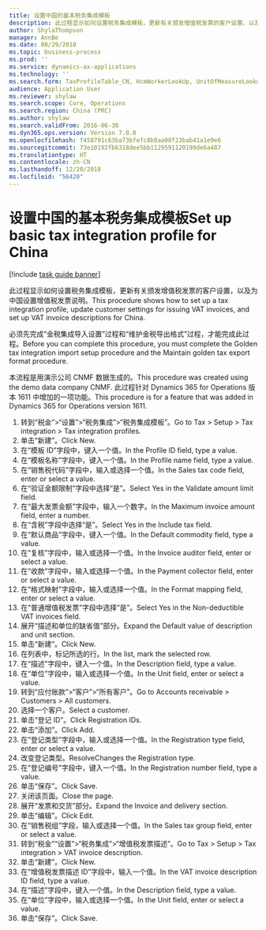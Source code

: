 ```yaml
---
title: 设置中国的基本税务集成模板
description: 此过程显示如何设置税务集成模板，更新有关颁发增值税发票的客户设置，以及为中国设置增值税发票说明。
author: ShylaThompson
manager: AnnBe
ms.date: 08/29/2018
ms.topic: business-process
ms.prod: ''
ms.service: dynamics-ax-applications
ms.technology: ''
ms.search.form: TaxProfileTable_CN, HcmWorkerLookUp, UnitOfMeasureLookup, CustTable, LogisticsPostalAddress, TaxGroupLookup, VATInvoiceDescTable_CN
audience: Application User
ms.reviewer: shylaw
ms.search.scope: Core, Operations
ms.search.region: China (PRC)
ms.author: shylaw
ms.search.validFrom: 2016-06-30
ms.dyn365.ops.version: Version 7.0.0
ms.openlocfilehash: f458791c63ba73bfefc8b0aa08f23bab41a1e9e6
ms.sourcegitcommit: 73e10192fb6318dee5bb1129591120199de6a487
ms.translationtype: HT
ms.contentlocale: zh-CN
ms.lasthandoff: 12/20/2018
ms.locfileid: "56420"
---
```

# <a name="set-up-basic-tax-integration-profile-for-china"></a><span data-ttu-id="1ac1f-103">设置中国的基本税务集成模板</span><span class="sxs-lookup"><span data-stu-id="1ac1f-103">Set up basic tax integration profile for China</span></span>

[!include [task guide banner](../../includes/task-guide-banner.md)]

<span data-ttu-id="1ac1f-104">此过程显示如何设置税务集成模板，更新有关颁发增值税发票的客户设置，以及为中国设置增值税发票说明。</span><span class="sxs-lookup"><span data-stu-id="1ac1f-104">This procedure shows how to set up a tax integration profile, update customer settings for issuing VAT invoices, and set up VAT invoice descriptions for China.</span></span>

<span data-ttu-id="1ac1f-105">必须先完成“金税集成导入设置”过程和“维护金税导出格式”过程，才能完成此过程。</span><span class="sxs-lookup"><span data-stu-id="1ac1f-105">Before you can complete this procedure, you must complete the Golden tax integration import setup procedure and the Maintain golden tax export format procedure.</span></span>

<span data-ttu-id="1ac1f-106">本流程是用演示公司 CNMF 数据生成的。</span><span class="sxs-lookup"><span data-stu-id="1ac1f-106">This procedure was created using the demo data company CNMF.</span></span> <span data-ttu-id="1ac1f-107">此过程针对 Dynamics 365 for Operations 版本 1611 中增加的一项功能。</span><span class="sxs-lookup"><span data-stu-id="1ac1f-107">This procedure is for a feature that was added in Dynamics 365 for Operations version 1611.</span></span>

1. <span data-ttu-id="1ac1f-108">转到“税金”>“设置”>“税务集成”>“税务集成模板”。</span><span class="sxs-lookup"><span data-stu-id="1ac1f-108">Go to Tax > Setup > Tax integration > Tax integration profiles.</span></span>
2. <span data-ttu-id="1ac1f-109">单击“新建”。</span><span class="sxs-lookup"><span data-stu-id="1ac1f-109">Click New.</span></span>
3. <span data-ttu-id="1ac1f-110">在“模板 ID”字段中，键入一个值。</span><span class="sxs-lookup"><span data-stu-id="1ac1f-110">In the Profile ID field, type a value.</span></span>
4. <span data-ttu-id="1ac1f-111">在“模板名称”字段中，键入一个值。</span><span class="sxs-lookup"><span data-stu-id="1ac1f-111">In the Profile name field, type a value.</span></span>
5. <span data-ttu-id="1ac1f-112">在“销售税代码”字段中，输入或选择一个值。</span><span class="sxs-lookup"><span data-stu-id="1ac1f-112">In the Sales tax code field, enter or select a value.</span></span>
6. <span data-ttu-id="1ac1f-113">在“验证金额限制”字段中选择“是”。</span><span class="sxs-lookup"><span data-stu-id="1ac1f-113">Select Yes in the Validate amount limit field.</span></span>
7. <span data-ttu-id="1ac1f-114">在“最大发票金额”字段中，输入一个数字。</span><span class="sxs-lookup"><span data-stu-id="1ac1f-114">In the Maximum invoice amount field, enter a number.</span></span>
8. <span data-ttu-id="1ac1f-115">在“含税”字段中选择“是”。</span><span class="sxs-lookup"><span data-stu-id="1ac1f-115">Select Yes in the Include tax field.</span></span>
9. <span data-ttu-id="1ac1f-116">在“默认商品”字段中，键入一个值。</span><span class="sxs-lookup"><span data-stu-id="1ac1f-116">In the Default commodity field, type a value.</span></span>
10. <span data-ttu-id="1ac1f-117">在“复核”字段中，输入或选择一个值。</span><span class="sxs-lookup"><span data-stu-id="1ac1f-117">In the Invoice auditor field, enter or select a value.</span></span>
11. <span data-ttu-id="1ac1f-118">在“收款”字段中，输入或选择一个值。</span><span class="sxs-lookup"><span data-stu-id="1ac1f-118">In the Payment collector field, enter or select a value.</span></span>
12. <span data-ttu-id="1ac1f-119">在“格式映射”字段中，输入或选择一个值。</span><span class="sxs-lookup"><span data-stu-id="1ac1f-119">In the Format mapping field, enter or select a value.</span></span>
13. <span data-ttu-id="1ac1f-120">在“普通增值税发票”字段中选择“是”。</span><span class="sxs-lookup"><span data-stu-id="1ac1f-120">Select Yes in the Non-deductible VAT invoices field.</span></span>
14. <span data-ttu-id="1ac1f-121">展开“描述和单位的缺省值”部分。</span><span class="sxs-lookup"><span data-stu-id="1ac1f-121">Expand the Default value of description and unit section.</span></span>
15. <span data-ttu-id="1ac1f-122">单击“新建”。</span><span class="sxs-lookup"><span data-stu-id="1ac1f-122">Click New.</span></span>
16. <span data-ttu-id="1ac1f-123">在列表中，标记所选的行。</span><span class="sxs-lookup"><span data-stu-id="1ac1f-123">In the list, mark the selected row.</span></span>
17. <span data-ttu-id="1ac1f-124">在“描述”字段中，键入一个值。</span><span class="sxs-lookup"><span data-stu-id="1ac1f-124">In the Description field, type a value.</span></span>
18. <span data-ttu-id="1ac1f-125">在“单位”字段中，输入或选择一个值。</span><span class="sxs-lookup"><span data-stu-id="1ac1f-125">In the Unit field, enter or select a value.</span></span>
19. <span data-ttu-id="1ac1f-126">转到“应付账款”>“客户”>“所有客户”。</span><span class="sxs-lookup"><span data-stu-id="1ac1f-126">Go to Accounts receivable > Customers > All customers.</span></span>
20. <span data-ttu-id="1ac1f-127">选择一个客户。</span><span class="sxs-lookup"><span data-stu-id="1ac1f-127">Select a customer.</span></span>
21. <span data-ttu-id="1ac1f-128">单击“登记 ID”。</span><span class="sxs-lookup"><span data-stu-id="1ac1f-128">Click Registration IDs.</span></span>
22. <span data-ttu-id="1ac1f-129">单击“添加”。</span><span class="sxs-lookup"><span data-stu-id="1ac1f-129">Click Add.</span></span>
23. <span data-ttu-id="1ac1f-130">在“登记类型”字段中，输入或选择一个值。</span><span class="sxs-lookup"><span data-stu-id="1ac1f-130">In the Registration type field, enter or select a value.</span></span>
24. <span data-ttu-id="1ac1f-131">改变登记类型。</span><span class="sxs-lookup"><span data-stu-id="1ac1f-131">ResolveChanges the Registration type.</span></span>
25. <span data-ttu-id="1ac1f-132">在“登记编号”字段中，键入一个值。</span><span class="sxs-lookup"><span data-stu-id="1ac1f-132">In the Registration number field, type a value.</span></span>
26. <span data-ttu-id="1ac1f-133">单击“保存”。</span><span class="sxs-lookup"><span data-stu-id="1ac1f-133">Click Save.</span></span>
27. <span data-ttu-id="1ac1f-134">关闭该页面。</span><span class="sxs-lookup"><span data-stu-id="1ac1f-134">Close the page.</span></span>
28. <span data-ttu-id="1ac1f-135">展开“发票和交货”部分。</span><span class="sxs-lookup"><span data-stu-id="1ac1f-135">Expand the Invoice and delivery section.</span></span>
29. <span data-ttu-id="1ac1f-136">单击“编辑”。</span><span class="sxs-lookup"><span data-stu-id="1ac1f-136">Click Edit.</span></span>
30. <span data-ttu-id="1ac1f-137">在“销售税组”字段，输入或选择一个值。</span><span class="sxs-lookup"><span data-stu-id="1ac1f-137">In the Sales tax group field, enter or select a value.</span></span>
31. <span data-ttu-id="1ac1f-138">转到“税金”“设置”>“税务集成”>“增值税发票描述”。</span><span class="sxs-lookup"><span data-stu-id="1ac1f-138">Go to Tax > Setup > Tax integration > VAT invoice description.</span></span>
32. <span data-ttu-id="1ac1f-139">单击“新建”。</span><span class="sxs-lookup"><span data-stu-id="1ac1f-139">Click New.</span></span>
33. <span data-ttu-id="1ac1f-140">在“增值税发票描述 ID”字段中，输入一个值。</span><span class="sxs-lookup"><span data-stu-id="1ac1f-140">In the VAT invoice description ID field, type a value.</span></span>
34. <span data-ttu-id="1ac1f-141">在“描述”字段中，键入一个值。</span><span class="sxs-lookup"><span data-stu-id="1ac1f-141">In the Description field, type a value.</span></span>
35. <span data-ttu-id="1ac1f-142">在“单位”字段中，输入或选择一个值。</span><span class="sxs-lookup"><span data-stu-id="1ac1f-142">In the Unit field, enter or select a value.</span></span>
36. <span data-ttu-id="1ac1f-143">单击“保存”。</span><span class="sxs-lookup"><span data-stu-id="1ac1f-143">Click Save.</span></span>

